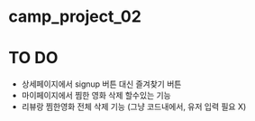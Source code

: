 # camp_project_02

# TO DO
- 상세페이지에서 signup 버튼 대신 즐겨찾기 버튼
- 마이페이지에서 찜한 영화 삭제 할수있는 기능
- 리뷰랑 찜한영화 전체 삭제 기능 (그냥 코드내에서, 유저 입력 필요 X)
